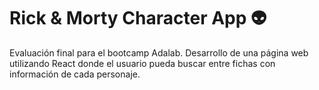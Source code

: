 # Rick & Morty Character App 👽

Evaluación final para el bootcamp Adalab. Desarrollo de una página web utilizando React donde el usuario pueda buscar entre fichas con información de cada personaje.

